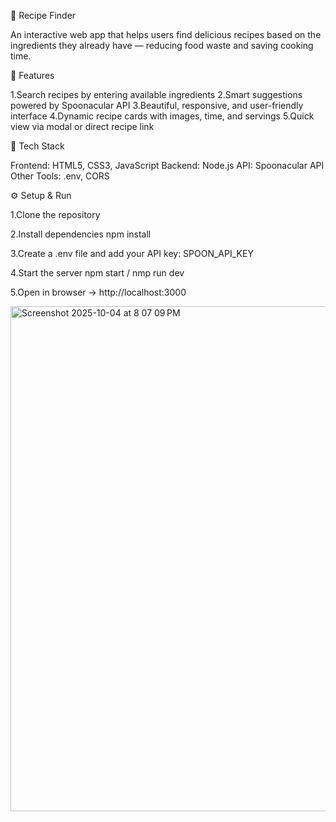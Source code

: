 🍳 Recipe Finder

An interactive web app that helps users find delicious recipes based on the ingredients they already have — reducing food waste and saving cooking time.

🚀 Features

1.Search recipes by entering available ingredients
2.Smart suggestions powered by Spoonacular API
3.Beautiful, responsive, and user-friendly interface
4.Dynamic recipe cards with images, time, and servings
5.Quick view via modal or direct recipe link

🧩 Tech Stack

Frontend: HTML5, CSS3, JavaScript
Backend: Node.js 
API: Spoonacular API
Other Tools: .env, CORS

⚙️ Setup & Run

1.Clone the repository

2.Install dependencies
npm install

3.Create a .env file and add your API key:
SPOON_API_KEY

4.Start the server
npm start / nmp run dev

5.Open in browser → http://localhost:3000

<img width="1433" height="808" alt="Screenshot 2025-10-04 at 8 07 09 PM" src="https://github.com/user-attachments/assets/9bb9080e-e854-44a1-ad2b-155fcab2d682" />

